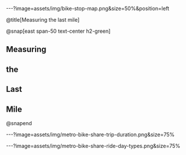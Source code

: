 ---?image=assets/img/bike-stop-map.png&size=50%&position=left

@title[Measuring the last mile]

@snap[east span-50 text-center h2-green]
## Measuring
## the
## Last
## Mile
@snapend


---?image=assets/img/metro-bike-share-trip-duration.png&size=75%




---?image=assets/img/metro-bike-share-ride-day-types.png&size=75%
